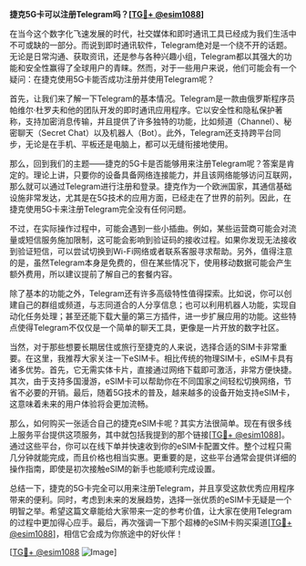 **捷克5G卡可以注册Telegram吗？[[TG💪+ @esim1088](https://t.me/s/esim1088)]**

在当今这个数字化飞速发展的时代，社交媒体和即时通讯工具已经成为我们生活中不可或缺的一部分。而说到即时通讯软件，Telegram绝对是一个绕不开的话题。无论是日常沟通、获取资讯，还是参与各种兴趣小组，Telegram都以其强大的功能和安全性赢得了全球用户的青睐。然而，对于一些用户来说，他们可能会有一个疑问：在捷克使用5G卡能否成功注册并使用Telegram呢？

首先，让我们来了解一下Telegram的基本情况。Telegram是一款由俄罗斯程序员帕维尔·杜罗夫和他的团队开发的即时通讯应用程序。它以安全性和隐私保护著称，支持加密消息传输，并且提供了许多独特的功能，比如频道（Channel）、秘密聊天（Secret Chat）以及机器人（Bot）。此外，Telegram还支持跨平台同步，无论是在手机、平板还是电脑上，都可以无缝衔接地使用。

那么，回到我们的主题——捷克的5G卡是否能够用来注册Telegram呢？答案是肯定的。理论上讲，只要你的设备具备网络连接能力，并且该网络能够访问互联网，那么就可以通过Telegram进行注册和登录。捷克作为一个欧洲国家，其通信基础设施非常发达，尤其是在5G技术的应用方面，已经走在了世界的前列。因此，在捷克使用5G卡来注册Telegram完全没有任何问题。

不过，在实际操作过程中，可能会遇到一些小插曲。例如，某些运营商可能会对流量或短信服务施加限制，这可能会影响到验证码的接收过程。如果你发现无法接收到验证短信，可以尝试切换到Wi-Fi网络或者联系客服寻求帮助。另外，值得注意的是，虽然Telegram本身是免费的，但在某些情况下，使用移动数据可能会产生额外费用，所以建议提前了解自己的套餐内容。

除了基本的功能之外，Telegram还有许多高级特性值得探索。比如说，你可以创建自己的群组或频道，与志同道合的人分享信息；也可以利用机器人功能，实现自动化任务处理；甚至还能下载大量的第三方插件，进一步扩展应用的功能。这些特点使得Telegram不仅仅是一个简单的聊天工具，更像是一片开放的数字社区。

当然，对于那些想要长期居住或旅行至捷克的人来说，选择合适的SIM卡非常重要。在这里，我推荐大家关注一下eSIM卡。相比传统的物理SIM卡，eSIM卡具有诸多优势。首先，它无需实体卡片，直接通过网络下载即可激活，非常方便快捷。其次，由于支持多国漫游，eSIM卡可以帮助你在不同国家之间轻松切换网络，节省不必要的开销。最后，随着5G技术的普及，越来越多的设备开始支持eSIM卡，这意味着未来的用户体验将会更加流畅。

那么，如何购买一张适合自己的捷克eSIM卡呢？其实方法很简单。现在有很多线上服务平台提供这项服务，其中就包括我提到的那个链接[[TG💪+ @esim1088](https://t.me/s/esim1088)]。通过这些平台，你可以在线下单并快速收到你的eSIM卡配置文件。整个过程只需几分钟就能完成，而且价格也相当实惠。更重要的是，这些平台通常会提供详细的操作指南，即使是初次接触eSIM的新手也能顺利完成设置。

总结一下，捷克的5G卡完全可以用来注册Telegram，并且享受这款优秀应用程序带来的便利。同时，考虑到未来的发展趋势，选择一张优质的eSIM卡无疑是一个明智之举。希望这篇文章能给大家带来一定的参考价值，让大家在使用Telegram的过程中更加得心应手。最后，再次强调一下那个超棒的eSIM卡购买渠道[[TG💪+ @esim1088](https://t.me/s/esim1088)]，相信它会成为你旅途中的好伙伴！

[[TG💪+ @esim1088](https://t.me/s/esim1088) ![Image](https://i.postimg.cc/4NQfJmqS/Snipaste-2025-05-13-00-14-12.png)]